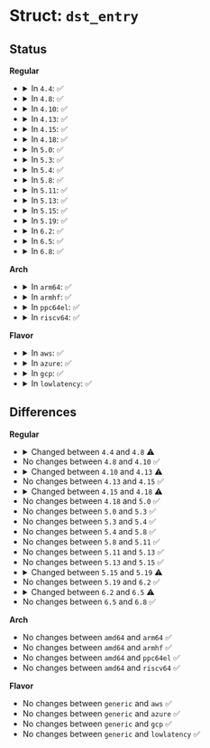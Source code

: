# Struct: <code>dst_entry</code>

## Status
<b>Regular</b>
<ul>
<li>
<details>
<summary>In <code>4.4</code>: ✅</summary>

```c
struct dst_entry {
    struct callback_head callback_head;
    struct dst_entry *child;
    struct net_device *dev;
    struct dst_ops *ops;
    long unsigned int _metrics;
    long unsigned int expires;
    struct dst_entry *path;
    struct dst_entry *from;
    struct xfrm_state *xfrm;
    int (*input)(struct sk_buff *);
    int (*output)(struct net *, struct sock *, struct sk_buff *);
    short unsigned int flags;
    short unsigned int pending_confirm;
    short int error;
    short int obsolete;
    short unsigned int header_len;
    short unsigned int trailer_len;
    __u32 tclassid;
    struct lwtunnel_state *lwtstate;
    long int __pad_to_align_refcnt[1];
    atomic_t __refcnt;
    int __use;
    long unsigned int lastuse;
    struct dst_entry *next;
    struct rtable *rt_next;
    struct rt6_info *rt6_next;
    struct dn_route *dn_next;
};
```
</details>
</li>
<li>
<details>
<summary>In <code>4.8</code>: ✅</summary>

```c
struct dst_entry {
    struct callback_head callback_head;
    struct dst_entry *child;
    struct net_device *dev;
    struct dst_ops *ops;
    long unsigned int _metrics;
    long unsigned int expires;
    struct dst_entry *path;
    struct dst_entry *from;
    struct xfrm_state *xfrm;
    int (*input)(struct sk_buff *);
    int (*output)(struct net *, struct sock *, struct sk_buff *);
    short unsigned int flags;
    short unsigned int pending_confirm;
    short int error;
    short int obsolete;
    short unsigned int header_len;
    short unsigned int trailer_len;
    __u32 tclassid;
    long int __pad_to_align_refcnt[2];
    atomic_t __refcnt;
    int __use;
    long unsigned int lastuse;
    struct lwtunnel_state *lwtstate;
    struct dst_entry *next;
    struct rtable *rt_next;
    struct rt6_info *rt6_next;
    struct dn_route *dn_next;
};
```
</details>
</li>
<li>
<details>
<summary>In <code>4.10</code>: ✅</summary>

```c
struct dst_entry {
    struct callback_head callback_head;
    struct dst_entry *child;
    struct net_device *dev;
    struct dst_ops *ops;
    long unsigned int _metrics;
    long unsigned int expires;
    struct dst_entry *path;
    struct dst_entry *from;
    struct xfrm_state *xfrm;
    int (*input)(struct sk_buff *);
    int (*output)(struct net *, struct sock *, struct sk_buff *);
    short unsigned int flags;
    short unsigned int pending_confirm;
    short int error;
    short int obsolete;
    short unsigned int header_len;
    short unsigned int trailer_len;
    __u32 tclassid;
    long int __pad_to_align_refcnt[2];
    atomic_t __refcnt;
    int __use;
    long unsigned int lastuse;
    struct lwtunnel_state *lwtstate;
    struct dst_entry *next;
    struct rtable *rt_next;
    struct rt6_info *rt6_next;
    struct dn_route *dn_next;
};
```
</details>
</li>
<li>
<details>
<summary>In <code>4.13</code>: ✅</summary>

```c
struct dst_entry {
    struct net_device *dev;
    struct callback_head callback_head;
    struct dst_entry *child;
    struct dst_ops *ops;
    long unsigned int _metrics;
    long unsigned int expires;
    struct dst_entry *path;
    struct dst_entry *from;
    struct xfrm_state *xfrm;
    int (*input)(struct sk_buff *);
    int (*output)(struct net *, struct sock *, struct sk_buff *);
    short unsigned int flags;
    short int error;
    short int obsolete;
    short unsigned int header_len;
    short unsigned int trailer_len;
    short unsigned int __pad3;
    __u32 tclassid;
    long int __pad_to_align_refcnt[2];
    atomic_t __refcnt;
    int __use;
    long unsigned int lastuse;
    struct lwtunnel_state *lwtstate;
    struct dst_entry *next;
    struct rtable *rt_next;
    struct rt6_info *rt6_next;
    struct dn_route *dn_next;
};
```
</details>
</li>
<li>
<details>
<summary>In <code>4.15</code>: ✅</summary>

```c
struct dst_entry {
    struct net_device *dev;
    struct callback_head callback_head;
    struct dst_entry *child;
    struct dst_ops *ops;
    long unsigned int _metrics;
    long unsigned int expires;
    struct dst_entry *path;
    struct dst_entry *from;
    struct xfrm_state *xfrm;
    int (*input)(struct sk_buff *);
    int (*output)(struct net *, struct sock *, struct sk_buff *);
    short unsigned int flags;
    short int error;
    short int obsolete;
    short unsigned int header_len;
    short unsigned int trailer_len;
    short unsigned int __pad3;
    __u32 tclassid;
    long int __pad_to_align_refcnt[2];
    atomic_t __refcnt;
    int __use;
    long unsigned int lastuse;
    struct lwtunnel_state *lwtstate;
    struct dst_entry *next;
    struct rtable *rt_next;
    struct rt6_info *rt6_next;
    struct dn_route *dn_next;
};
```
</details>
</li>
<li>
<details>
<summary>In <code>4.18</code>: ✅</summary>

```c
struct dst_entry {
    struct net_device *dev;
    struct dst_ops *ops;
    long unsigned int _metrics;
    long unsigned int expires;
    struct xfrm_state *xfrm;
    int (*input)(struct sk_buff *);
    int (*output)(struct net *, struct sock *, struct sk_buff *);
    short unsigned int flags;
    short int obsolete;
    short unsigned int header_len;
    short unsigned int trailer_len;
    atomic_t __refcnt;
    int __use;
    long unsigned int lastuse;
    struct lwtunnel_state *lwtstate;
    struct callback_head callback_head;
    short int error;
    short int __pad;
    __u32 tclassid;
};
```
</details>
</li>
<li>
<details>
<summary>In <code>5.0</code>: ✅</summary>

```c
struct dst_entry {
    struct net_device *dev;
    struct dst_ops *ops;
    long unsigned int _metrics;
    long unsigned int expires;
    struct xfrm_state *xfrm;
    int (*input)(struct sk_buff *);
    int (*output)(struct net *, struct sock *, struct sk_buff *);
    short unsigned int flags;
    short int obsolete;
    short unsigned int header_len;
    short unsigned int trailer_len;
    atomic_t __refcnt;
    int __use;
    long unsigned int lastuse;
    struct lwtunnel_state *lwtstate;
    struct callback_head callback_head;
    short int error;
    short int __pad;
    __u32 tclassid;
};
```
</details>
</li>
<li>
<details>
<summary>In <code>5.3</code>: ✅</summary>

```c
struct dst_entry {
    struct net_device *dev;
    struct dst_ops *ops;
    long unsigned int _metrics;
    long unsigned int expires;
    struct xfrm_state *xfrm;
    int (*input)(struct sk_buff *);
    int (*output)(struct net *, struct sock *, struct sk_buff *);
    short unsigned int flags;
    short int obsolete;
    short unsigned int header_len;
    short unsigned int trailer_len;
    atomic_t __refcnt;
    int __use;
    long unsigned int lastuse;
    struct lwtunnel_state *lwtstate;
    struct callback_head callback_head;
    short int error;
    short int __pad;
    __u32 tclassid;
};
```
</details>
</li>
<li>
<details>
<summary>In <code>5.4</code>: ✅</summary>

```c
struct dst_entry {
    struct net_device *dev;
    struct dst_ops *ops;
    long unsigned int _metrics;
    long unsigned int expires;
    struct xfrm_state *xfrm;
    int (*input)(struct sk_buff *);
    int (*output)(struct net *, struct sock *, struct sk_buff *);
    short unsigned int flags;
    short int obsolete;
    short unsigned int header_len;
    short unsigned int trailer_len;
    atomic_t __refcnt;
    int __use;
    long unsigned int lastuse;
    struct lwtunnel_state *lwtstate;
    struct callback_head callback_head;
    short int error;
    short int __pad;
    __u32 tclassid;
};
```
</details>
</li>
<li>
<details>
<summary>In <code>5.8</code>: ✅</summary>

```c
struct dst_entry {
    struct net_device *dev;
    struct dst_ops *ops;
    long unsigned int _metrics;
    long unsigned int expires;
    struct xfrm_state *xfrm;
    int (*input)(struct sk_buff *);
    int (*output)(struct net *, struct sock *, struct sk_buff *);
    short unsigned int flags;
    short int obsolete;
    short unsigned int header_len;
    short unsigned int trailer_len;
    atomic_t __refcnt;
    int __use;
    long unsigned int lastuse;
    struct lwtunnel_state *lwtstate;
    struct callback_head callback_head;
    short int error;
    short int __pad;
    __u32 tclassid;
};
```
</details>
</li>
<li>
<details>
<summary>In <code>5.11</code>: ✅</summary>

```c
struct dst_entry {
    struct net_device *dev;
    struct dst_ops *ops;
    long unsigned int _metrics;
    long unsigned int expires;
    struct xfrm_state *xfrm;
    int (*input)(struct sk_buff *);
    int (*output)(struct net *, struct sock *, struct sk_buff *);
    short unsigned int flags;
    short int obsolete;
    short unsigned int header_len;
    short unsigned int trailer_len;
    atomic_t __refcnt;
    int __use;
    long unsigned int lastuse;
    struct lwtunnel_state *lwtstate;
    struct callback_head callback_head;
    short int error;
    short int __pad;
    __u32 tclassid;
};
```
</details>
</li>
<li>
<details>
<summary>In <code>5.13</code>: ✅</summary>

```c
struct dst_entry {
    struct net_device *dev;
    struct dst_ops *ops;
    long unsigned int _metrics;
    long unsigned int expires;
    struct xfrm_state *xfrm;
    int (*input)(struct sk_buff *);
    int (*output)(struct net *, struct sock *, struct sk_buff *);
    short unsigned int flags;
    short int obsolete;
    short unsigned int header_len;
    short unsigned int trailer_len;
    atomic_t __refcnt;
    int __use;
    long unsigned int lastuse;
    struct lwtunnel_state *lwtstate;
    struct callback_head callback_head;
    short int error;
    short int __pad;
    __u32 tclassid;
};
```
</details>
</li>
<li>
<details>
<summary>In <code>5.15</code>: ✅</summary>

```c
struct dst_entry {
    struct net_device *dev;
    struct dst_ops *ops;
    long unsigned int _metrics;
    long unsigned int expires;
    struct xfrm_state *xfrm;
    int (*input)(struct sk_buff *);
    int (*output)(struct net *, struct sock *, struct sk_buff *);
    short unsigned int flags;
    short int obsolete;
    short unsigned int header_len;
    short unsigned int trailer_len;
    atomic_t __refcnt;
    int __use;
    long unsigned int lastuse;
    struct lwtunnel_state *lwtstate;
    struct callback_head callback_head;
    short int error;
    short int __pad;
    __u32 tclassid;
};
```
</details>
</li>
<li>
<details>
<summary>In <code>5.19</code>: ✅</summary>

```c
struct dst_entry {
    struct net_device *dev;
    struct dst_ops *ops;
    long unsigned int _metrics;
    long unsigned int expires;
    struct xfrm_state *xfrm;
    int (*input)(struct sk_buff *);
    int (*output)(struct net *, struct sock *, struct sk_buff *);
    short unsigned int flags;
    short int obsolete;
    short unsigned int header_len;
    short unsigned int trailer_len;
    atomic_t __refcnt;
    int __use;
    long unsigned int lastuse;
    struct lwtunnel_state *lwtstate;
    struct callback_head callback_head;
    short int error;
    short int __pad;
    __u32 tclassid;
    netdevice_tracker dev_tracker;
};
```
</details>
</li>
<li>
<details>
<summary>In <code>6.2</code>: ✅</summary>

```c
struct dst_entry {
    struct net_device *dev;
    struct dst_ops *ops;
    long unsigned int _metrics;
    long unsigned int expires;
    struct xfrm_state *xfrm;
    int (*input)(struct sk_buff *);
    int (*output)(struct net *, struct sock *, struct sk_buff *);
    short unsigned int flags;
    short int obsolete;
    short unsigned int header_len;
    short unsigned int trailer_len;
    atomic_t __refcnt;
    int __use;
    long unsigned int lastuse;
    struct lwtunnel_state *lwtstate;
    struct callback_head callback_head;
    short int error;
    short int __pad;
    __u32 tclassid;
    netdevice_tracker dev_tracker;
};
```
</details>
</li>
<li>
<details>
<summary>In <code>6.5</code>: ✅</summary>

```c
struct dst_entry {
    struct net_device *dev;
    struct dst_ops *ops;
    long unsigned int _metrics;
    long unsigned int expires;
    struct xfrm_state *xfrm;
    int (*input)(struct sk_buff *);
    int (*output)(struct net *, struct sock *, struct sk_buff *);
    short unsigned int flags;
    short int obsolete;
    short unsigned int header_len;
    short unsigned int trailer_len;
    rcuref_t __rcuref;
    int __use;
    long unsigned int lastuse;
    struct callback_head callback_head;
    short int error;
    short int __pad;
    __u32 tclassid;
    netdevice_tracker dev_tracker;
    struct list_head rt_uncached;
    struct uncached_list *rt_uncached_list;
    struct lwtunnel_state *lwtstate;
};
```
</details>
</li>
<li>
<details>
<summary>In <code>6.8</code>: ✅</summary>

```c
struct dst_entry {
    struct net_device *dev;
    struct dst_ops *ops;
    long unsigned int _metrics;
    long unsigned int expires;
    struct xfrm_state *xfrm;
    int (*input)(struct sk_buff *);
    int (*output)(struct net *, struct sock *, struct sk_buff *);
    short unsigned int flags;
    short int obsolete;
    short unsigned int header_len;
    short unsigned int trailer_len;
    rcuref_t __rcuref;
    int __use;
    long unsigned int lastuse;
    struct callback_head callback_head;
    short int error;
    short int __pad;
    __u32 tclassid;
    netdevice_tracker dev_tracker;
    struct list_head rt_uncached;
    struct uncached_list *rt_uncached_list;
    struct lwtunnel_state *lwtstate;
};
```
</details>
</li>
</ul>
<b>Arch</b>
<ul>
<li>
<details>
<summary>In <code>arm64</code>: ✅</summary>

```c
struct dst_entry {
    struct net_device *dev;
    struct dst_ops *ops;
    long unsigned int _metrics;
    long unsigned int expires;
    struct xfrm_state *xfrm;
    int (*input)(struct sk_buff *);
    int (*output)(struct net *, struct sock *, struct sk_buff *);
    short unsigned int flags;
    short int obsolete;
    short unsigned int header_len;
    short unsigned int trailer_len;
    atomic_t __refcnt;
    int __use;
    long unsigned int lastuse;
    struct lwtunnel_state *lwtstate;
    struct callback_head callback_head;
    short int error;
    short int __pad;
    __u32 tclassid;
};
```
</details>
</li>
<li>
<details>
<summary>In <code>armhf</code>: ✅</summary>

```c
struct dst_entry {
    struct net_device *dev;
    struct dst_ops *ops;
    long unsigned int _metrics;
    long unsigned int expires;
    struct xfrm_state *xfrm;
    int (*input)(struct sk_buff *);
    int (*output)(struct net *, struct sock *, struct sk_buff *);
    short unsigned int flags;
    short int obsolete;
    short unsigned int header_len;
    short unsigned int trailer_len;
    int __use;
    long unsigned int lastuse;
    struct lwtunnel_state *lwtstate;
    struct callback_head callback_head;
    short int error;
    short int __pad;
    __u32 tclassid;
    atomic_t __refcnt;
};
```
</details>
</li>
<li>
<details>
<summary>In <code>ppc64el</code>: ✅</summary>

```c
struct dst_entry {
    struct net_device *dev;
    struct dst_ops *ops;
    long unsigned int _metrics;
    long unsigned int expires;
    struct xfrm_state *xfrm;
    int (*input)(struct sk_buff *);
    int (*output)(struct net *, struct sock *, struct sk_buff *);
    short unsigned int flags;
    short int obsolete;
    short unsigned int header_len;
    short unsigned int trailer_len;
    atomic_t __refcnt;
    int __use;
    long unsigned int lastuse;
    struct lwtunnel_state *lwtstate;
    struct callback_head callback_head;
    short int error;
    short int __pad;
    __u32 tclassid;
};
```
</details>
</li>
<li>
<details>
<summary>In <code>riscv64</code>: ✅</summary>

```c
struct dst_entry {
    struct net_device *dev;
    struct dst_ops *ops;
    long unsigned int _metrics;
    long unsigned int expires;
    struct xfrm_state *xfrm;
    int (*input)(struct sk_buff *);
    int (*output)(struct net *, struct sock *, struct sk_buff *);
    short unsigned int flags;
    short int obsolete;
    short unsigned int header_len;
    short unsigned int trailer_len;
    atomic_t __refcnt;
    int __use;
    long unsigned int lastuse;
    struct lwtunnel_state *lwtstate;
    struct callback_head callback_head;
    short int error;
    short int __pad;
    __u32 tclassid;
};
```
</details>
</li>
</ul>
<b>Flavor</b>
<ul>
<li>
<details>
<summary>In <code>aws</code>: ✅</summary>

```c
struct dst_entry {
    struct net_device *dev;
    struct dst_ops *ops;
    long unsigned int _metrics;
    long unsigned int expires;
    struct xfrm_state *xfrm;
    int (*input)(struct sk_buff *);
    int (*output)(struct net *, struct sock *, struct sk_buff *);
    short unsigned int flags;
    short int obsolete;
    short unsigned int header_len;
    short unsigned int trailer_len;
    atomic_t __refcnt;
    int __use;
    long unsigned int lastuse;
    struct lwtunnel_state *lwtstate;
    struct callback_head callback_head;
    short int error;
    short int __pad;
    __u32 tclassid;
};
```
</details>
</li>
<li>
<details>
<summary>In <code>azure</code>: ✅</summary>

```c
struct dst_entry {
    struct net_device *dev;
    struct dst_ops *ops;
    long unsigned int _metrics;
    long unsigned int expires;
    struct xfrm_state *xfrm;
    int (*input)(struct sk_buff *);
    int (*output)(struct net *, struct sock *, struct sk_buff *);
    short unsigned int flags;
    short int obsolete;
    short unsigned int header_len;
    short unsigned int trailer_len;
    atomic_t __refcnt;
    int __use;
    long unsigned int lastuse;
    struct lwtunnel_state *lwtstate;
    struct callback_head callback_head;
    short int error;
    short int __pad;
    __u32 tclassid;
};
```
</details>
</li>
<li>
<details>
<summary>In <code>gcp</code>: ✅</summary>

```c
struct dst_entry {
    struct net_device *dev;
    struct dst_ops *ops;
    long unsigned int _metrics;
    long unsigned int expires;
    struct xfrm_state *xfrm;
    int (*input)(struct sk_buff *);
    int (*output)(struct net *, struct sock *, struct sk_buff *);
    short unsigned int flags;
    short int obsolete;
    short unsigned int header_len;
    short unsigned int trailer_len;
    atomic_t __refcnt;
    int __use;
    long unsigned int lastuse;
    struct lwtunnel_state *lwtstate;
    struct callback_head callback_head;
    short int error;
    short int __pad;
    __u32 tclassid;
};
```
</details>
</li>
<li>
<details>
<summary>In <code>lowlatency</code>: ✅</summary>

```c
struct dst_entry {
    struct net_device *dev;
    struct dst_ops *ops;
    long unsigned int _metrics;
    long unsigned int expires;
    struct xfrm_state *xfrm;
    int (*input)(struct sk_buff *);
    int (*output)(struct net *, struct sock *, struct sk_buff *);
    short unsigned int flags;
    short int obsolete;
    short unsigned int header_len;
    short unsigned int trailer_len;
    atomic_t __refcnt;
    int __use;
    long unsigned int lastuse;
    struct lwtunnel_state *lwtstate;
    struct callback_head callback_head;
    short int error;
    short int __pad;
    __u32 tclassid;
};
```
</details>
</li>
</ul>

## Differences
<b>Regular</b>
<ul>
<li>
<details>
<summary>Changed between <code>4.4</code> and <code>4.8</code> ⚠️</summary>
<ul>
<li>
<b>Field type changed. </b>
<code>long int __pad_to_align_refcnt[1]</code> ➡️ <code>long int __pad_to_align_refcnt[2]</code>
</li>
</ul>
</details>
</li>
<li>
No changes between <code>4.8</code> and <code>4.10</code> ✅
</li>
<li>
<details>
<summary>Changed between <code>4.10</code> and <code>4.13</code> ⚠️</summary>
<ul>
<li>
<b>Field added. </b>
<code>short unsigned int __pad3</code>
</li>
<li>
<b>Field removed. </b>
<code>short unsigned int pending_confirm</code>
</li>
</ul>
</details>
</li>
<li>
No changes between <code>4.13</code> and <code>4.15</code> ✅
</li>
<li>
<details>
<summary>Changed between <code>4.15</code> and <code>4.18</code> ⚠️</summary>
<ul>
<li>
<b>Field added. </b>
<code>short int __pad</code>
</li>
<li>
<b>Field removed. </b>
<code>struct dst_entry *child</code>
</li>
<li>
<b>Field removed. </b>
<code>struct dst_entry *path</code>
</li>
<li>
<b>Field removed. </b>
<code>struct dst_entry *from</code>
</li>
<li>
<b>Field removed. </b>
<code>short unsigned int __pad3</code>
</li>
<li>
<b>Field removed. </b>
<code>long int __pad_to_align_refcnt[2]</code>
</li>
<li>
<b>Field removed. </b>
<code>struct dst_entry *next</code>
</li>
<li>
<b>Field removed. </b>
<code>struct rtable *rt_next</code>
</li>
<li>
<b>Field removed. </b>
<code>struct rt6_info *rt6_next</code>
</li>
<li>
<b>Field removed. </b>
<code>struct dn_route *dn_next</code>
</li>
</ul>
</details>
</li>
<li>
No changes between <code>4.18</code> and <code>5.0</code> ✅
</li>
<li>
No changes between <code>5.0</code> and <code>5.3</code> ✅
</li>
<li>
No changes between <code>5.3</code> and <code>5.4</code> ✅
</li>
<li>
No changes between <code>5.4</code> and <code>5.8</code> ✅
</li>
<li>
No changes between <code>5.8</code> and <code>5.11</code> ✅
</li>
<li>
No changes between <code>5.11</code> and <code>5.13</code> ✅
</li>
<li>
No changes between <code>5.13</code> and <code>5.15</code> ✅
</li>
<li>
<details>
<summary>Changed between <code>5.15</code> and <code>5.19</code> ⚠️</summary>
<ul>
<li>
<b>Field added. </b>
<code>netdevice_tracker dev_tracker</code>
</li>
</ul>
</details>
</li>
<li>
No changes between <code>5.19</code> and <code>6.2</code> ✅
</li>
<li>
<details>
<summary>Changed between <code>6.2</code> and <code>6.5</code> ⚠️</summary>
<ul>
<li>
<b>Field added. </b>
<code>rcuref_t __rcuref</code>
</li>
<li>
<b>Field added. </b>
<code>struct list_head rt_uncached</code>
</li>
<li>
<b>Field added. </b>
<code>struct uncached_list *rt_uncached_list</code>
</li>
<li>
<b>Field removed. </b>
<code>atomic_t __refcnt</code>
</li>
</ul>
</details>
</li>
<li>
No changes between <code>6.5</code> and <code>6.8</code> ✅
</li>
</ul>
<b>Arch</b>
<ul>
<li>
No changes between <code>amd64</code> and <code>arm64</code> ✅
</li>
<li>
No changes between <code>amd64</code> and <code>armhf</code> ✅
</li>
<li>
No changes between <code>amd64</code> and <code>ppc64el</code> ✅
</li>
<li>
No changes between <code>amd64</code> and <code>riscv64</code> ✅
</li>
</ul>
<b>Flavor</b>
<ul>
<li>
No changes between <code>generic</code> and <code>aws</code> ✅
</li>
<li>
No changes between <code>generic</code> and <code>azure</code> ✅
</li>
<li>
No changes between <code>generic</code> and <code>gcp</code> ✅
</li>
<li>
No changes between <code>generic</code> and <code>lowlatency</code> ✅
</li>
</ul>
